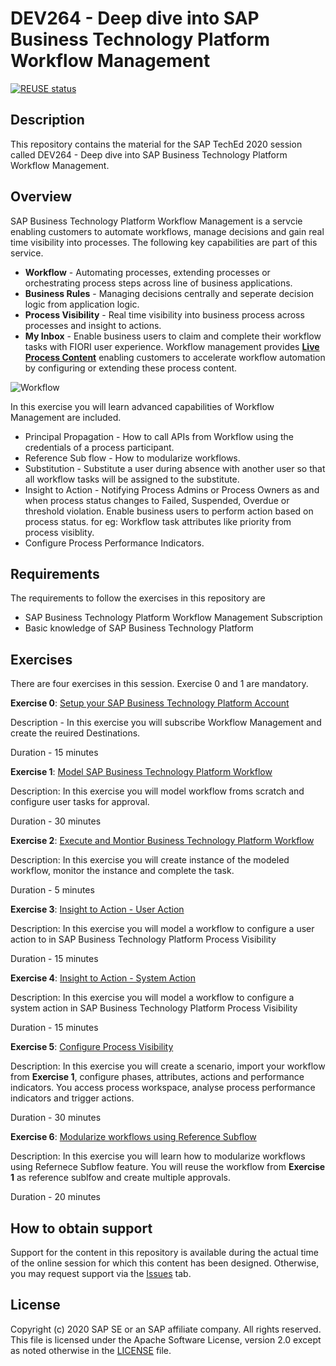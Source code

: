 # DEV264 - Deep dive into SAP Business Technology Platform Workflow Management

[![REUSE status](https://api.reuse.software/badge/github.com/SAP-samples/teched2020-DEV264)](https://api.reuse.software/info/github.com/SAP-samples/teched2020-DEV264)

## Description

This repository contains the material for the SAP TechEd 2020 session called DEV264 - Deep dive into SAP Business Technology Platform Workflow Management.

## Overview

SAP Business Technology Platform Workflow Management is a servcie enabling customers to automate workflows, manage decisions and gain real time visibility into processes.
The following key capabilities are part of this service.
- **Workflow** - Automating processes, extending processes or orchestrating process steps across line of business applications.
- **Business Rules** - Managing decisions centrally and seperate decision logic from application logic.
- **Process Visibility** - Real time visibility into business process across processes and insight to actions.
- **My Inbox** - Enable business users to claim and complete their workflow tasks with FIORI user experience. 
Workflow management provides [**Live Process Content**](https://api.sap.com/themes/WorkflowManagement) enabling customers to accelerate workflow automation by configuring or extending these process content.

![Workflow](https://github.com/SAP-samples/teched2020-DEV264/blob/main/exercises/images/workflowmanagement.png?raw=true)

In this exercise you will learn advanced capabilities of Workflow Management are included.
- Principal Propagation - How to call APIs from Workflow using the credentials of a process participant.
- Reference Sub flow - How to modularize workflows.
- Substitution - Substitute a user during absence with another user so that all workflow tasks will be assigned to the substitute.
- Insight to Action - Notifying Process Admins or Process Owners as and when process status changes to Failed, Suspended, Overdue or threshold violation. Enable business users to perform action based on process status. for eg: Workflow task attributes like priority from process visiblity.
- Configure Process Performance Indicators.

## Requirements

The requirements to follow the exercises in this repository are
- SAP Business Technology Platform Workflow Management Subscription
- Basic knowledge of SAP Business Technology Platform

## Exercises
There are four exercises in this session. Exercise 0 and 1 are mandatory.

**Exercise 0**: [Setup your SAP Business Technology Platform Account](https://github.com/SAP-samples/teched2020-DEV264/blob/main/exercises/Exercise0/DEV264%20-%20Setup%20SAP%20%20Business%20Technology%20Platform%20Trial%20Account.pdf) 

 Description - In this exercise you will subscribe Workflow Management and create the reuired Destinations.

 Duration - 15 minutes

**Exercise 1**: [Model SAP Business Technology Platform Workflow](https://github.com/SAP-samples/teched2020-DEV264/blob/main/exercises/Exercise1/DEV264%20-%20Model%20Investment%20Approval%20Workfow.pdf)

Description: In this exercise you will model workflow froms scratch and configure user tasks for approval.

Duration - 30 minutes

**Exercise 2**: [Execute and Montior Business Technology Platform Workflow](https://github.com/SAP-samples/teched2020-DEV264/blob/main/exercises/Exercise2/DEV264%20-%20Execute%20and%20Monitor%20Workflow.pdf)

Description: In this exercise you will create instance of the modeled workflow, monitor the instance and complete the task.

Duration - 5 minutes

**Exercise 3**: [Insight to Action - User Action](https://github.com/SAP-samples/teched2020-DEV264/blob/main/exercises/Exercise3/DEV264%20-%20Restart%20Workflow%20%20-%20Insight%20to%20Action.pdf)

Description: In this exercise you will model a workflow to configure a user action to in SAP Business Technology Platform Process Visibility

Duration - 15 minutes

**Exercise 4**: [Insight to Action - System Action](https://github.com/SAP-samples/teched2020-DEV264/blob/main/exercises/Exercise4/DEV264%20-%20Notify%20Process%20Administrators%20-%20Insight%20to%20Action.pdf)

Description: In this exercise you will model a workflow to configure a system action in SAP Business Technology Platform Process Visibility

Duration - 15 minutes

**Exercise 5**: [Configure Process Visibility](https://github.com/SAP-samples/teched2020-DEV264/blob/main/exercises/Exercise5/DEV264%20-%20Gain%20Process%20Visibility.pdf)

Description: In this exercise you will create a scenario, import your workflow from **Exercise 1**, configure phases, attributes, actions and performance indicators. You access process workspace, analyse process  performance indicators and trigger actions.

Duration - 30 minutes

**Exercise 6**: [Modularize workflows using Reference Subflow](https://github.com/SAP-samples/teched2020-DEV264/blob/main/exercises/Exercise6/DEV264%20-%20%20Modularize%20workflows%20using%20Reference%20Subflow.pdf)

Description: In this exercise you will learn how to modularize workflows using Refernece Subflow feature. You will reuse the workflow from **Exercise 1** as reference sublfow and create multiple approvals.

Duration - 20 minutes


## How to obtain support

Support for the content in this repository is available during the actual time of the online session for which this content has been designed. Otherwise, you may request support via the [Issues](../../issues) tab.

## License
Copyright (c) 2020 SAP SE or an SAP affiliate company. All rights reserved. This file is licensed under the Apache Software License, version 2.0 except as noted otherwise in the [LICENSE](LICENSES/Apache-2.0.txt) file.


